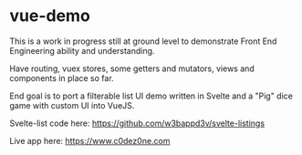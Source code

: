 # vue-demo

This is a work in progress still at ground level to demonstrate Front End Engineering ability and understanding.

Have routing, vuex stores, some getters and mutators, views and components in place so far.

End goal is to port a filterable list UI demo written in Svelte and a "Pig" dice game with custom UI into VueJS.

Svelte-list code here: https://github.com/w3bappd3v/svelte-listings

Live app here: https://www.c0dez0ne.com